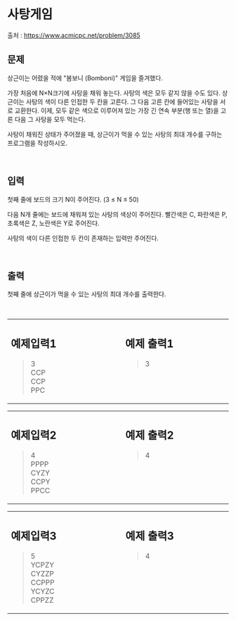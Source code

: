 # **사탕게임**

출처 : https://www.acmicpc.net/problem/3085

## **문제**

상근이는 어렸을 적에 "봄보니 (Bomboni)" 게임을 즐겨했다.

가장 처음에 N×N크기에 사탕을 채워 놓는다. 사탕의 색은 모두 같지 않을 수도 있다. 상근이는 사탕의 색이 다른 인접한 두 칸을 고른다. 그 다음 고른 칸에 들어있는 사탕을 서로 교환한다. 이제, 모두 같은 색으로 이루어져 있는 가장 긴 연속 부분(행 또는 열)을 고른 다음 그 사탕을 모두 먹는다.

사탕이 채워진 상태가 주어졌을 때, 상근이가 먹을 수 있는 사탕의 최대 개수를 구하는 프로그램을 작성하시오.



</br>

## 입력

첫째 줄에 보드의 크기 N이 주어진다. (3 ≤ N ≤ 50)

다음 N개 줄에는 보드에 채워져 있는 사탕의 색상이 주어진다. 빨간색은 C, 파란색은 P, 초록색은 Z, 노란색은 Y로 주어진다.

사탕의 색이 다른 인접한 두 칸이 존재하는 입력만 주어진다.


</br>

## 출력


첫째 줄에 상근이가 먹을 수 있는 사탕의 최대 개수를 출력한다.


</br>


<table>
<td valign="top" width="50%">

## 예제입력1

> 3</br>CCP</br>CCP</br>PPC
</td>

<td>

</td>

<td valign="top" width="50%">

## 예제 출력1

> 3

</td>
</table>

<table>
<td valign="top" width="50%">

## 예제입력2

> 4</br>PPPP</br>CYZY</br>CCPY</br>PPCC
</td>

<td>

</td>

<td valign="top" width="50%">

## 예제 출력2

> 4

</td>
</table>

<table>
<td valign="top" width="50%">

## 예제입력3

> 5</br>YCPZY</br>CYZZP</br>CCPPP</br>YCYZC</br>CPPZZ
</td>

<td>

</td>

<td valign="top" width="50%">

## 예제 출력3

> 4

</td>
</table>